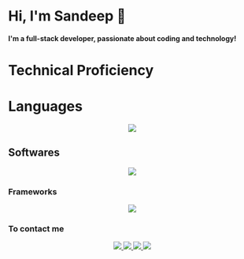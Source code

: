  <h1 bold>Hi, I'm Sandeep 👋</h1>
<h4 bold>I'm a full-stack developer, passionate about coding and technology!</h4>

<h1 bold align ="centre"> Technical Proficiency</h1>
<h1 bold >Languages</h1>
<p align="center">
  <a href="https://skillicons.dev">
    <img src="https://skillicons.dev/icons?i=c,java,py,js,html,css" />
  </a>
</p>
<h2 bold >Softwares</h2>
<p align="center">
  <a href="https://skillicons.dev">
    <img src="https://skillicons.dev/icons?i=git,idea,linux,mongodb,mysql,npm,postman,fastapi&perline=4" />
  </a>
</p>
<h3 bold >Frameworks</h3>
<p align="center">
  <a href="https://skillicons.dev">
    <img src="https://skillicons.dev/icons?i=next,react,nodejs,express,tailwind,tensorflow,pytorch,django&perline=4" />
  </a>
</p>
<h3 bold >To contact me </h3>
<p align="center">
<a href = "https://www.linkedin.com/in/sandeep-uthayakumar-8b7242255/">
  <img src = "https://skillicons.dev/icons?i=linkedin"/>
  </a>
  <a href = "https://www.instagram.com/s_a_n_d__e_e__p/">
    <img src = "https://skillicons.dev/icons?i=instagram"/>
  </a>
  <a href = "sandeeputhauakumar@gmail.com">
    <img src = "https://skillicons.dev/icons?i=gmail"/>
  </a>
  <a href = "https://sandeep2k5.netlify.app/">
    <img src = "https://skillicons.dev/icons?i=netlify"/>
  </a>
  </p>



<!---
Sandeep2k5/Sandeep2k5 is a ✨ special ✨ repository because its `README.md` (this file) appears on your GitHub profile.
You can click the Preview link to take a look at your changes.
--->
